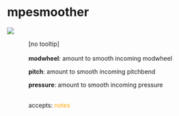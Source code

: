 
<a name=mpesmoother></a><br>
# <b>mpesmoother</b>
<img src="https://www.bespokesynth.com/docs/screenshots/mpesmoother.png"><br>
<div style="display:inline-block;margin-left:50px;">
[no tooltip]<br/><br/>
<b>modwheel</b>: amount to smooth incoming modwheel<br>

<b>pitch</b>: amount to smooth incoming pitchbend<br>

<b>pressure</b>: amount to smooth incoming pressure<br>

<br>accepts: <font color=orange>notes</font> <br></div>
